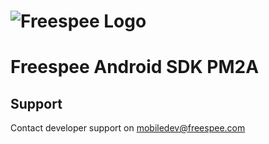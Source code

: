 # ![Freespee Logo](https://www.freespee.com/wp-content/uploads/2019/07/Vector-Logo_White.png)

# Freespee Android SDK PM2A

## Support

Contact developer support on mobiledev@freespee.com
